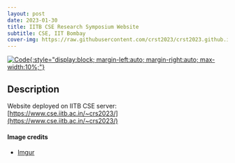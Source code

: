 ```yaml
---
layout: post
date: 2023-01-30
title: IITB CSE Research Symposium Website
subtitle: CSE, IIT Bombay
cover-img: https://raw.githubusercontent.com/crst2023/crst2023.github.io/main/img/header-bg.jpg
---
```


[![Code](https://i.imgur.com/AtIPmkl.png){:style="display:block; margin-left:auto; margin-right:auto; max-width:10%;"}](https://github.com/crst2023/crst2023.github.io)

## Description
Website deployed on IITB CSE server: [https://www.cse.iitb.ac.in/~crs2023/](https://www.cse.iitb.ac.in/~crs2023/)

#### Image credits
- [Imgur](https://imgur.com/)